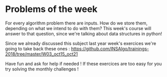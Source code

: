 # Problems of the week

For every algorithm problem there are inputs. How do we store them, depending on what we intend to do with them? This week's course will answer to that question, since we're talking about data structures in python!

Since we already discussed this subject last year week's exercices we're going to take back these ones : https://github.com/INSAlgo/trainings-2018/tree/master/W03_oct15_oct21

Have fun and ask for help if needed !
If these exercices are too easy for you try solving the monthly challenges !